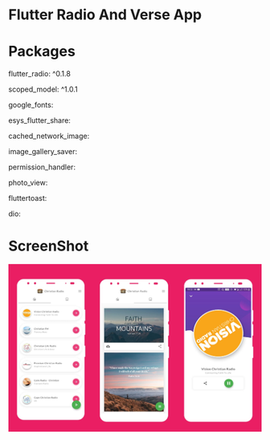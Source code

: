 # Flutter Radio And Verse App
 
 # Packages

flutter_radio: ^0.1.8

  scoped_model: ^1.0.1
  
  google_fonts:
  
  esys_flutter_share:
  
  cached_network_image:
  
  image_gallery_saver:
  
  permission_handler:
  
  photo_view:
  
  fluttertoast:
  
  dio:
  
# ScreenShot

<img src="https://github.com/stevie1mat/Flutter-Christian-Radio-And-Verse-App/blob/main/radioapp.png">

